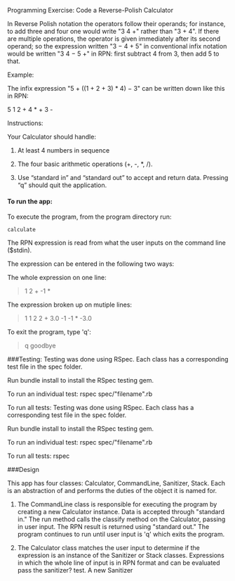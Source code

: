 Programming Exercise: Code a Reverse-Polish Calculator

In Reverse Polish notation the operators follow their operands; for instance, to add three and four one would write "3 4 +" rather than "3 + 4". If there are multiple operations, the operator is given immediately after its second operand; so the expression written "3 − 4 + 5" in conventional infix notation would be written "3 4 − 5 +" in RPN: first subtract 4 from 3, then add 5 to that.

Example:

The infix expression "5 + ((1 + 2 + 3) * 4) − 3" can be written down like this in RPN:

5 1 2 + 4 * + 3 -


Instructions:

Your Calculator should handle:

1) At least 4 numbers in sequence

2) The four basic arithmetic operations (+, -, *, /).

3) Use “standard in” and “standard out” to accept and return data. Pressing “q” should quit the application.


#### To run the app:

To execute the program, from the program directory run:

    calculate

The RPN expression is read from what the user inputs on the command line ($stdin). 

The expression can be entered in the following two ways:

  The whole expression on one line:
> 1 2 + -1 *
  
  The expression broken up on mutiple lines:
> 1
1
> 2
2
> +
3.0
> -1
-1
> *
-3.0

To exit the program, type 'q':  
> q
goodbye

###Testing:
Testing was done using RSpec. Each class has a corresponding test file in the spec folder.

Run bundle install to install the RSpec testing gem.

To run an individual test: rspec spec/"filename".rb

To run all tests:
Testing was done using RSpec. Each class has a corresponding test file in the spec folder.

Run bundle install to install the RSpec testing gem.

To run an individual test: rspec spec/"filename".rb

To run all tests: rspec


###Design

This app has four classes: Calculator, CommandLine, Sanitizer, Stack. Each is an abstraction of and performs the duties of the object it is named for. 

1. The CommandLine class is responsible for executing the program by creating a new Calculator instance. Data is accepted through "standard in." The run method calls the classify method on the Calculator, passing in user input. The RPN result is returned using "standard out." The program continues to run until user input is 'q' which exits the program. 

2. The Calculator class matches the user input to determine if the expression is an instance of the Sanitizer or Stack classes. Expressions in which the whole line of input is in RPN format and can be evaluated pass the sanitizer? test. A new Sanitizer


